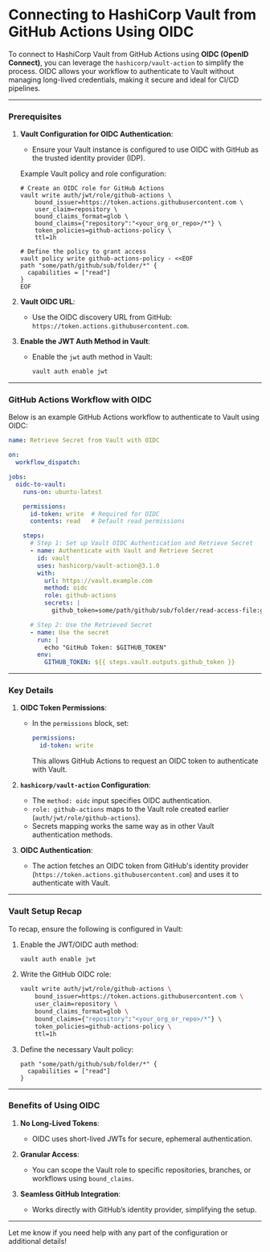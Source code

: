 
# Connecting to HashiCorp Vault from GitHub Actions Using OIDC

To connect to HashiCorp Vault from GitHub Actions using **OIDC (OpenID Connect)**, you can leverage the `hashicorp/vault-action` to simplify the process. OIDC allows your workflow to authenticate to Vault without managing long-lived credentials, making it secure and ideal for CI/CD pipelines.

---

### **Prerequisites**
1. **Vault Configuration for OIDC Authentication**:
   - Ensure your Vault instance is configured to use OIDC with GitHub as the trusted identity provider (IDP).

   Example Vault policy and role configuration:
   ```hcl
   # Create an OIDC role for GitHub Actions
   vault write auth/jwt/role/github-actions \
       bound_issuer=https://token.actions.githubusercontent.com \
       user_claim=repository \
       bound_claims_format=glob \
       bound_claims={"repository":"<your_org_or_repo>/*"} \
       token_policies=github-actions-policy \
       ttl=1h

   # Define the policy to grant access
   vault policy write github-actions-policy - <<EOF
   path "some/path/github/sub/folder/*" {
     capabilities = ["read"]
   }
   EOF
   ```

2. **Vault OIDC URL**:
   - Use the OIDC discovery URL from GitHub: `https://token.actions.githubusercontent.com`.

3. **Enable the JWT Auth Method in Vault**:
   - Enable the `jwt` auth method in Vault:
     ```bash
     vault auth enable jwt
     ```

---

### **GitHub Actions Workflow with OIDC**
Below is an example GitHub Actions workflow to authenticate to Vault using OIDC:

```yaml
name: Retrieve Secret from Vault with OIDC

on:
  workflow_dispatch:

jobs:
  oidc-to-vault:
    runs-on: ubuntu-latest

    permissions:
      id-token: write  # Required for OIDC
      contents: read   # Default read permissions

    steps:
      # Step 1: Set up Vault OIDC Authentication and Retrieve Secret
      - name: Authenticate with Vault and Retrieve Secret
        id: vault
        uses: hashicorp/vault-action@3.1.0
        with:
          url: https://vault.example.com
          method: oidc
          role: github-actions
          secrets: |
            github_token=some/path/github/sub/folder/read-access-file:github_token

      # Step 2: Use the Retrieved Secret
      - name: Use the secret
        run: |
          echo "GitHub Token: $GITHUB_TOKEN"
        env:
          GITHUB_TOKEN: ${{ steps.vault.outputs.github_token }}
```

---

### **Key Details**
1. **OIDC Token Permissions**:
   - In the `permissions` block, set:
     ```yaml
     permissions:
       id-token: write
     ```
     This allows GitHub Actions to request an OIDC token to authenticate with Vault.

2. **`hashicorp/vault-action` Configuration**:
   - The `method: oidc` input specifies OIDC authentication.
   - `role: github-actions` maps to the Vault role created earlier (`auth/jwt/role/github-actions`).
   - Secrets mapping works the same way as in other Vault authentication methods.

3. **OIDC Authentication**:
   - The action fetches an OIDC token from GitHub's identity provider (`https://token.actions.githubusercontent.com`) and uses it to authenticate with Vault.

---

### **Vault Setup Recap**
To recap, ensure the following is configured in Vault:
1. Enable the JWT/OIDC auth method:
   ```bash
   vault auth enable jwt
   ```

2. Write the GitHub OIDC role:
   ```bash
   vault write auth/jwt/role/github-actions \
       bound_issuer=https://token.actions.githubusercontent.com \
       user_claim=repository \
       bound_claims_format=glob \
       bound_claims={"repository":"<your_org_or_repo>/*"} \
       token_policies=github-actions-policy \
       ttl=1h
   ```

3. Define the necessary Vault policy:
   ```hcl
   path "some/path/github/sub/folder/*" {
     capabilities = ["read"]
   }
   ```

---

### **Benefits of Using OIDC**
1. **No Long-Lived Tokens**:
   - OIDC uses short-lived JWTs for secure, ephemeral authentication.

2. **Granular Access**:
   - You can scope the Vault role to specific repositories, branches, or workflows using `bound_claims`.

3. **Seamless GitHub Integration**:
   - Works directly with GitHub’s identity provider, simplifying the setup.

---

Let me know if you need help with any part of the configuration or additional details!
